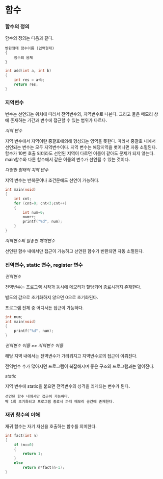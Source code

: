 # 함수

### 함수의 정의

함수의 정의는 다음과 같다.

```
반환형태 함수이름 (입력형태)
{
	함수의 몸체
}
```

```c
int add(int a, int b)
{
    int res = a+b;
    return res;
}
```



### 지역변수

변수는 선언되는 위치에 따라서 전역변수와, 지역변수로 나뉜다. 그리고 둘은 메모리 상에 존재하는 기간과 변수에 접근할 수 있는 범위가 다르다.

*지역 변수*

지역 변수에서 지역이란 중괄호에의해 형성되는 영역을 뜻한다. 따라서 중괄호 내에서 선언되는 변수는 모두 지역변수이다. 지역 변수는 해당지역을 벗어나면 자동 소멸된다. 함수가 10번 호출 되더라도 선언된 지역이 다르면 이름이 같아도 문제가 되지 않는다. main함수와 다른 함수에서 같은 이름의 변수가 선언될 수 있는 것이다.

*다양한 형태의 지역 변수*

지역 변수는 반복문이나 조건문에도 선언이 가능하다.

```c
int main(void)
{
    int cnt;
    for (cnt=0; cnt<3;cnt++)
    {
        int num=0;
        num++;
        printf("%d", num);
    }
}
```

*지역변수의 일종인 매개변수*

선언된 함수 내에서만 접근이 가능하고 선언된 함수가 반환되면 자동 소멸된다.

### 전역변수, static 변수, register 변수

*전역변수*

전역변수는 프로그램 시작과 동시에 메모리가 할당되어 종료시까지 존재한다.

별도의 값으로 초기화하지 않으면 0으로 초기화된다.

프로그램 전체 중 어디서든 접근이 가능하다.

```c
int num;
int main(void)
{
    printf("%d", num);
}
```

*전역변수 이름 == 지역변수 이름*

해당 지역 내에서는 전역변수가 가리워지고 지역변수로의 접근이 이뤄진다.

전역변수 수가 많아지면 프로그램이 복잡해지며 좋은 구조의 프로그램과는 멀어진다.

*static*

지역 변수에 static을 붙으면 전역변수의 성격을 띄게되는 변수가 된다.

```
선언된 함수 내에서만 접근이 가능하다.
딱 1회 초기화되고 프로그램 종료시 까지 메모리 공간에 존재한다.
```



### 재귀 함수의 이해

재귀 함수는 자기 자신을 호출하는 함수를 의미한다.

```c
int fact(int n)
{
    if (n==0)
    {
        return 1;
    }
    else 
        return n*fact(n-1);
}
```























